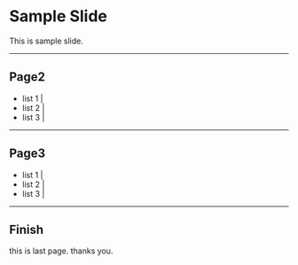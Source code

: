# Sample Slide
This is sample slide.

---

## Page2
- list 1 |
- list 2 |
- list 3 |

---

## Page3
- list 1 |
- list 2 |
- list 3 |

---

## Finish
this is last page.
thanks you.
